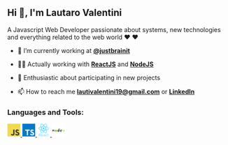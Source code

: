 ## Hi 👋, I'm Lautaro Valentini

A Javascript Web Developer passionate about systems, new technologies and everything related to the web world :heart: ❤

- 🌱 I’m currently working at **[@justbrainit](https://www.linkedin.com/company/just-brainit)**

- 👨‍💻 Actually working with **[ReactJS](https://es.reactjs.org/)** and **[NodeJS](https://nodejs.org/es/)**

- 🤝 Enthusiastic about participating in new projects

- 📫 How to reach me **lautivalentini19@gmail.com** or **[LinkedIn](https://www.linkedin.com/in/lautivalentini/)**

<h3 align="left">Languages and Tools:</h3>
<p align="left">
  <a
    href="https://developer.mozilla.org/en-US/docs/Web/JavaScript"
    target="_blank"
  >
    <img
      src="https://raw.githubusercontent.com/devicons/devicon/master/icons/javascript/javascript-original.svg"
      alt="javascript"
      width="30"
      height="30"
      borderRadius="50%"
    />
  </a>
  <a href="https://www.typescriptlang.org/" target="_blank">
    <img
      src="https://raw.githubusercontent.com/devicons/devicon/master/icons/typescript/typescript-original.svg"
      alt="typescript"
      width="30"
      height="30"
      borderRadius="50%"
    />
  </a>
  <a href="https://reactjs.org/" target="_blank">
    <img
      src="https://raw.githubusercontent.com/devicons/devicon/master/icons/react/react-original-wordmark.svg"
      alt="react"
      width="30"
      height="30"
      borderRadius="50%"
    />
  </a>
  <a href="https://nodejs.org" target="_blank">
    <img
      src="https://raw.githubusercontent.com/devicons/devicon/master/icons/nodejs/nodejs-original-wordmark.svg"
      alt="nodejs"
      width="30"
      height="30"
      borderRadius="50%"
    />
  </a>
</p>
